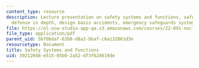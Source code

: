 ```yaml
---
content_type: resource
description: Lecture presentation on safety systems and functions, safety analysis,
  defense in depth, design basis accidents, emergency safeguards systems, and containment.
file: https://ol-ocw-studio-app-qa.s3.amazonaws.com/courses/22-091-nuclear-reactor-safety-spring-2008/39212048e51505b02a52df3f624619de_MIT22_091S08_lec09.pdf
file_type: application/pdf
parent_uid: 5bf0bdaf-63b8-d8a3-bbaf-c6a132061d3e
resourcetype: Document
title: Safety Systems and Functions
uid: 39212048-e515-05b0-2a52-df3f624619de
---
```

